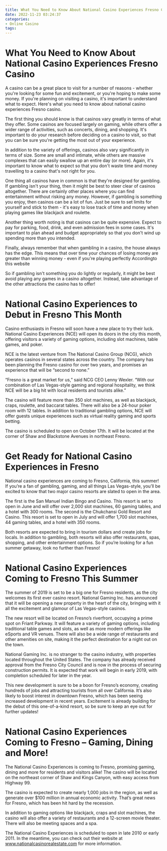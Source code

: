 ```yaml
---
title: What You Need to Know About National Casino Experiences Fresno Casino
date: 2022-11-23 03:24:37
categories:
- Online Casino
tags:
---
```



#  What You Need to Know About National Casino Experiences Fresno Casino

A casino can be a great place to visit for a number of reasons - whether you're looking for some fun and excitement, or you're hoping to make some money. If you're planning on visiting a casino, it's important to understand what to expect. Here's what you need to know about national casino experiences Fresno casino.

The first thing you should know is that casinos vary greatly in terms of what they offer. Some casinos are focused largely on gaming, while others offer a wider range of activities, such as concerts, dining, and shopping. It's important to do your research before deciding on a casino to visit, so that you can be sure you're getting the most out of your experience.

In addition to the variety of offerings, casinos also vary significantly in terms of size. Some are small and intimate, while others are massive complexes that can easily swallow up an entire day (or more). Again, it's important to know what to expect so that you don't waste time and money travelling to a casino that's not right for you.

One thing all casinos have in common is that they're designed for gambling. If gambling isn't your thing, then it might be best to steer clear of casinos altogether. There are certainly other places where you can find entertainment without risking any money. However, if gambling is something you enjoy, then casinos can be a lot of fun. Just be sure to set limits for yourself and stick to them - it's easy to lose track of time and money when playing games like blackjack and roulette.

Another thing worth noting is that casinos can be quite expensive. Expect to pay for parking, food, drink, and even admission fees in some cases. It's important to plan ahead and budget appropriately so that you don't wind up spending more than you intended.

Finally, always remember that when gambling in a casino, the house always has the edge. This means that over time your chances of losing money are greater than winning money - even if you're playing perfectly Accordingto this website 

 So if gambling isn't something you do lightly or regularly, it might be best avoid playing any games in a casino altogether. Instead, take advantage of the other attractions the casino has to offer!

#  National Casino Experiences to Debut in Fresno This Month

Casino enthusiasts in Fresno will soon have a new place to try their luck. National Casino Experiences (NCE) will open its doors in the city this month, offering visitors a variety of gaming options, including slot machines, table games, and poker.

NCE is the latest venture from The National Casino Group (NCG), which operates casinos in several states across the country. The company has been planning the Fresno casino for over two years, and promises an experience that will be “second to none.”

“Fresno is a great market for us,” said NCG CEO Lenny Wexler. “With our combination of Las Vegas-style gaming and regional hospitality, we think NCE will be a big hit with local residents and tourists alike.”

The casino will feature more than 350 slot machines, as well as blackjack, craps, roulette, and baccarat tables. There will also be a 24-hour poker room with 12 tables. In addition to traditional gambling options, NCE will offer guests unique experiences such as virtual reality gaming and sports betting.

The casino is scheduled to open on October 17th. It will be located at the corner of Shaw and Blackstone Avenues in northeast Fresno.

#  Get Ready for National Casino Experiences in Fresno

National casino experiences are coming to Fresno, California, this summer! If you’re a fan of gambling, gaming, and all things Las Vegas-style, you’ll be excited to know that two major casino resorts are slated to open in the area.

The first is the San Manuel Indian Bingo and Casino. This resort is set to open in June and will offer over 2,000 slot machines, 60 gaming tables, and a hotel with 300 rooms. The second is the Chukchansi Gold Resort and Casino. This resort is set to open in July and will offer 1,700 slot machines, 44 gaming tables, and a hotel with 350 rooms.

Both resorts are expected to bring in tourism dollars and create jobs for locals. In addition to gambling, both resorts will also offer restaurants, spas, shopping, and other entertainment options. So if you’re looking for a fun summer getaway, look no further than Fresno!

#  National Casino Experiences Coming to Fresno This Summer

The summer of 2019 is set to be a big one for Fresno residents, as the city welcomes its first ever casino resort. National Gaming Inc. has announced that it will be opening a new property in the heart of the city, bringing with it all the excitement and glamour of Las Vegas-style casinos.

The new resort will be located on Fresno’s riverfront, occupying a prime spot on Friant Parkway. It will feature a variety of gaming options, including traditional table games and slots, as well as more modern offerings like eSports and VR venues. There will also be a wide range of restaurants and other amenities on site, making it the perfect destination for a night out on the town.

National Gaming Inc. is no stranger to the casino industry, with properties located throughout the United States. The company has already received approval from the Fresno City Council and is now in the process of securing construction permits. It is expected that work will begin in early 2019, with completion scheduled for later in the year.

This new development is sure to be a boon for Fresno’s economy, creating hundreds of jobs and attracting tourists from all over California. It’s also likely to boost interest in downtown Fresno, which has been seeing increased development in recent years. Excitement is already building for the debut of this one-of-a-kind resort, so be sure to keep an eye out for further updates!

#  National Casino Experiences Coming to Fresno – Gaming, Dining and More!

The National Casino Experiences is coming to Fresno, promising gaming, dining and more for residents and visitors alike! The casino will be located on the northeast corner of Shaw and Kings Canyon, with easy access from Highway 99.

The casino is expected to create nearly 1,000 jobs in the region, as well as generate over $100 million in annual economic activity. That’s great news for Fresno, which has been hit hard by the recession.

In addition to gaming options like blackjack, craps and slot machines, the casino will also offer a variety of restaurants and a 12-screen movie theater. There will also be meeting spaces and a spa.

The National Casino Experiences is scheduled to open in late 2010 or early 2011. In the meantime, you can check out their website at www.nationalcasinorealestate.com for more information.